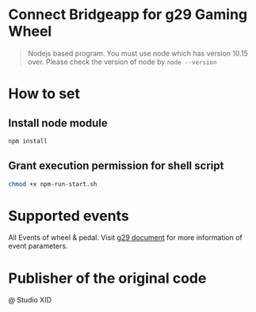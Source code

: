 # Connect Bridgeapp for g29 Gaming Wheel

> Nodejs based program. You must use node which has version 10.15 over. Please check the version of node by `node --version `

# How to set

## Install node module

```sh
npm install
```

## Grant execution permission for shell script

```sh
chmod +x npm-run-start.sh
```

# Supported events

All Events of wheel & pedal.
Visit [g29 document](https://github.com/nightmode/logitech-g29/blob/HEAD/docs/api.md#events) for more information of event parameters.

# Publisher of the original code

@ Studio XID